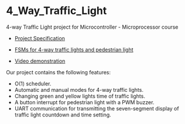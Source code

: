 # 4_Way_Traffic_Light
 4-way Traffic Light project for Microcontroller - Microprocessor course

- [Project Specification](https://www.youtube.com/watch?v=YhpQCPA5X7A)

- [FSMs for 4-way traffic lights and pedestrian light](https://drive.google.com/drive/folders/1JkblvOIAkOam44qdRfyTp8AQK-ZnnSkk?usp=share_link)

- [Video demonstration](https://drive.google.com/drive/folders/1G8wCNH3AJZfvZO44VFjFunm6UV_0tsM7?usp=share_link)

Our project contains the following features:
- O(1) scheduler.
- Automatic and manual modes for 4-way traffic lights.
- Changing green and yellow lights time of traffic lights.
- A button interrupt for pedestrian light with a PWM buzzer.
- UART communication for transmitting the seven-segment display of traffic light countdown and time setting.
